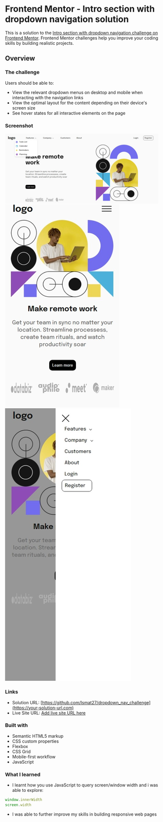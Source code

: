 # Frontend Mentor - Intro section with dropdown navigation solution

This is a solution to the [Intro section with dropdown navigation challenge on Frontend Mentor](https://www.frontendmentor.io/challenges/intro-section-with-dropdown-navigation-ryaPetHE5). Frontend Mentor challenges help you improve your coding skills by building realistic projects. 

## Overview

### The challenge

Users should be able to:

- View the relevant dropdown menus on desktop and mobile when interacting with the navigation links
- View the optimal layout for the content depending on their device's screen size
- See hover states for all interactive elements on the page

### Screenshot

![](./project_images/deskview.jpeg)
![](./project_images/mobile_view1.jpeg)
![](./project_images/mobile_view.jpeg)

### Links

- Solution URL: [https://github.com/Ismat27/dropdown_nav_challenge](https://your-solution-url.com)
- Live Site URL: [Add live site URL here](https://sage-nav.netlify.app/)

### Built with

- Semantic HTML5 markup
- CSS custom properties
- Flexbox
- CSS Grid
- Mobile-first workflow
- JavaScript

### What I learned
- I learnt how you use JavaScript to query screen/window width and i was able to explore:
```js 
window.innerWidth
screen.width 
```
- I was able to further improve my skills in building responsive web pages


